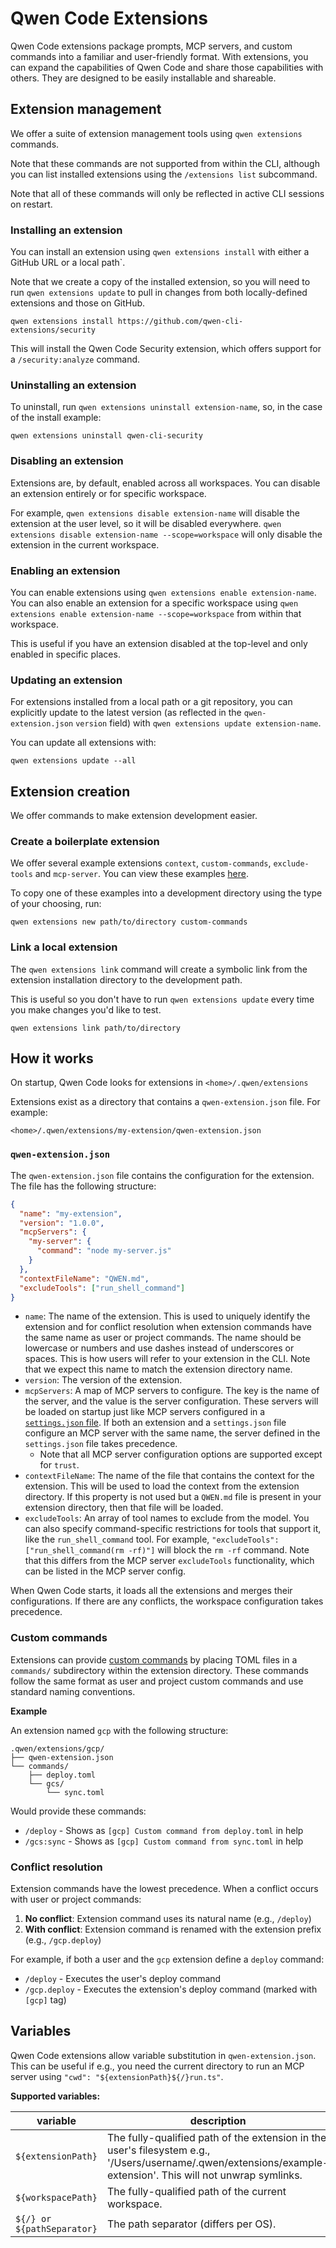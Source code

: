 # Qwen Code Extensions

Qwen Code extensions package prompts, MCP servers, and custom commands into a familiar and user-friendly format. With extensions, you can expand the capabilities of Qwen Code and share those capabilities with others. They are designed to be easily installable and shareable.

## Extension management

We offer a suite of extension management tools using `qwen extensions` commands.

Note that these commands are not supported from within the CLI, although you can list installed extensions using the `/extensions list` subcommand.

Note that all of these commands will only be reflected in active CLI sessions on restart.

### Installing an extension

You can install an extension using `qwen extensions install` with either a GitHub URL or a local path`.

Note that we create a copy of the installed extension, so you will need to run `qwen extensions update` to pull in changes from both locally-defined extensions and those on GitHub.

```
qwen extensions install https://github.com/qwen-cli-extensions/security
```

This will install the Qwen Code Security extension, which offers support for a `/security:analyze` command.

### Uninstalling an extension

To uninstall, run `qwen extensions uninstall extension-name`, so, in the case of the install example:

```
qwen extensions uninstall qwen-cli-security
```

### Disabling an extension

Extensions are, by default, enabled across all workspaces. You can disable an extension entirely or for specific workspace.

For example, `qwen extensions disable extension-name` will disable the extension at the user level, so it will be disabled everywhere. `qwen extensions disable extension-name --scope=workspace` will only disable the extension in the current workspace.

### Enabling an extension

You can enable extensions using `qwen extensions enable extension-name`. You can also enable an extension for a specific workspace using `qwen extensions enable extension-name --scope=workspace` from within that workspace.

This is useful if you have an extension disabled at the top-level and only enabled in specific places.

### Updating an extension

For extensions installed from a local path or a git repository, you can explicitly update to the latest version (as reflected in the `qwen-extension.json` `version` field) with `qwen extensions update extension-name`.

You can update all extensions with:

```
qwen extensions update --all
```

## Extension creation

We offer commands to make extension development easier.

### Create a boilerplate extension

We offer several example extensions `context`, `custom-commands`, `exclude-tools` and `mcp-server`. You can view these examples [here](https://github.com/QwenLM/qwen-code/tree/main/packages/cli/src/commands/extensions/examples).

To copy one of these examples into a development directory using the type of your choosing, run:

```
qwen extensions new path/to/directory custom-commands
```

### Link a local extension

The `qwen extensions link` command will create a symbolic link from the extension installation directory to the development path.

This is useful so you don't have to run `qwen extensions update` every time you make changes you'd like to test.

```
qwen extensions link path/to/directory
```

## How it works

On startup, Qwen Code looks for extensions in `<home>/.qwen/extensions`

Extensions exist as a directory that contains a `qwen-extension.json` file. For example:

`<home>/.qwen/extensions/my-extension/qwen-extension.json`

### `qwen-extension.json`

The `qwen-extension.json` file contains the configuration for the extension. The file has the following structure:

```json
{
  "name": "my-extension",
  "version": "1.0.0",
  "mcpServers": {
    "my-server": {
      "command": "node my-server.js"
    }
  },
  "contextFileName": "QWEN.md",
  "excludeTools": ["run_shell_command"]
}
```

- `name`: The name of the extension. This is used to uniquely identify the extension and for conflict resolution when extension commands have the same name as user or project commands. The name should be lowercase or numbers and use dashes instead of underscores or spaces. This is how users will refer to your extension in the CLI. Note that we expect this name to match the extension directory name.
- `version`: The version of the extension.
- `mcpServers`: A map of MCP servers to configure. The key is the name of the server, and the value is the server configuration. These servers will be loaded on startup just like MCP servers configured in a [`settings.json` file](./cli/configuration.md). If both an extension and a `settings.json` file configure an MCP server with the same name, the server defined in the `settings.json` file takes precedence.
  - Note that all MCP server configuration options are supported except for `trust`.
- `contextFileName`: The name of the file that contains the context for the extension. This will be used to load the context from the extension directory. If this property is not used but a `QWEN.md` file is present in your extension directory, then that file will be loaded.
- `excludeTools`: An array of tool names to exclude from the model. You can also specify command-specific restrictions for tools that support it, like the `run_shell_command` tool. For example, `"excludeTools": ["run_shell_command(rm -rf)"]` will block the `rm -rf` command. Note that this differs from the MCP server `excludeTools` functionality, which can be listed in the MCP server config.

When Qwen Code starts, it loads all the extensions and merges their configurations. If there are any conflicts, the workspace configuration takes precedence.

### Custom commands

Extensions can provide [custom commands](./cli/commands.md#custom-commands) by placing TOML files in a `commands/` subdirectory within the extension directory. These commands follow the same format as user and project custom commands and use standard naming conventions.

**Example**

An extension named `gcp` with the following structure:

```
.qwen/extensions/gcp/
├── qwen-extension.json
└── commands/
    ├── deploy.toml
    └── gcs/
        └── sync.toml
```

Would provide these commands:

- `/deploy` - Shows as `[gcp] Custom command from deploy.toml` in help
- `/gcs:sync` - Shows as `[gcp] Custom command from sync.toml` in help

### Conflict resolution

Extension commands have the lowest precedence. When a conflict occurs with user or project commands:

1. **No conflict**: Extension command uses its natural name (e.g., `/deploy`)
2. **With conflict**: Extension command is renamed with the extension prefix (e.g., `/gcp.deploy`)

For example, if both a user and the `gcp` extension define a `deploy` command:

- `/deploy` - Executes the user's deploy command
- `/gcp.deploy` - Executes the extension's deploy command (marked with `[gcp]` tag)

## Variables

Qwen Code extensions allow variable substitution in `qwen-extension.json`. This can be useful if e.g., you need the current directory to run an MCP server using `"cwd": "${extensionPath}${/}run.ts"`.

**Supported variables:**

| variable                   | description                                                                                                                                                   |
| -------------------------- | ------------------------------------------------------------------------------------------------------------------------------------------------------------- |
| `${extensionPath}`         | The fully-qualified path of the extension in the user's filesystem e.g., '/Users/username/.qwen/extensions/example-extension'. This will not unwrap symlinks. |
| `${workspacePath}`         | The fully-qualified path of the current workspace.                                                                                                            |
| `${/} or ${pathSeparator}` | The path separator (differs per OS).                                                                                                                          |
